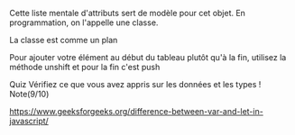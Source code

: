 Cette liste mentale d'attributs sert de modèle pour cet objet. En programmation, on l'appelle une classe.

La classe est comme un plan

Pour ajouter votre élément au début du tableau plutôt qu'à la fin, utilisez la méthode   unshift  et pour la fin c'est push

Quiz Vérifiez ce que vous avez appris sur les données et les types ! Note(9/10)

https://www.geeksforgeeks.org/difference-between-var-and-let-in-javascript/

